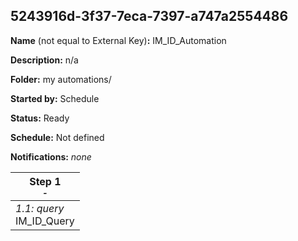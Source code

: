 ## 5243916d-3f37-7eca-7397-a747a2554486

**Name** (not equal to External Key)**:** IM_ID_Automation

**Description:** n/a

**Folder:** my automations/

**Started by:** Schedule

**Status:** Ready

**Schedule:** Not defined

**Notifications:** _none_


| Step 1<br>_<small>-</small>_ |
| --- |
| _1.1: query_<br>IM_ID_Query |
